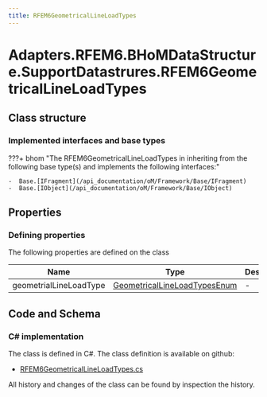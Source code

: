 ```yaml
---
title: RFEM6GeometricalLineLoadTypes
---
```


# Adapters.RFEM6.BHoMDataStructure.SupportDatastrures.RFEM6GeometricalLineLoadTypes



## Class structure

### Implemented interfaces and base types

???+ bhom "The RFEM6GeometricalLineLoadTypes in inheriting from the following base type(s) and implements the following interfaces:"

    -  Base.[IFragment](/api_documentation/oM/Framework/Base/IFragment)
    -  Base.[IObject](/api_documentation/oM/Framework/Base/IObject)


## Properties



### Defining properties

The following properties are defined on the class

| Name             | Type             | Description      | Quantity         |
|------------------|------------------|------------------|------------------|
| geometrialLineLoadType | [GeometricalLineLoadTypesEnum](/api_documentation/oM/Adapter/Adapters/RFEM6/Fragments/Enums/GeometricalLineLoadTypesEnum) | - | - |


## Code and Schema

### C# implementation

The class is defined in C#. The class definition is available on github:

- [RFEM6GeometricalLineLoadTypes.cs](https://github.com/BHoM/RFEM6_Toolkit/blob/develop/RFEM6_oM/BHoMDataStructure/SupportDatastrures/RFEM6GeometricalLineLoadTypes.cs)

All history and changes of the class can be found by inspection the history.

